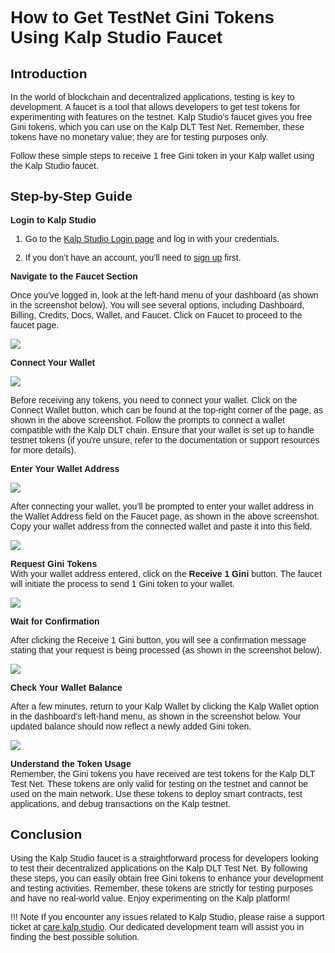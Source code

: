 <style> body {  font-family: "Source Sans 3", sans-serif!important; }</style>
<link href="https://fonts.googleapis.com/css2?family=Source+Sans+3:ital,wght@0,200..900;1,200..900&display=swap" rel="stylesheet">    <link rel="stylesheet" href="https://fonts.googleapis.com/icon?family=Material+Icons">

# How to Get TestNet Gini Tokens Using Kalp Studio Faucet

## **Introduction**

In the world of blockchain and decentralized applications, testing is key to development. A faucet is a tool that allows developers to get test tokens for experimenting with features on the testnet. Kalp Studio’s faucet gives you free Gini tokens, which you can use on the Kalp DLT Test Net. Remember, these tokens have no monetary value; they are for testing purposes only.

Follow these simple steps to receive 1 free Gini token in your Kalp wallet using the Kalp Studio faucet.

## **Step-by-Step Guide**

**Login to Kalp Studio**  
1. Go to the [Kalp Studio Login page](https://accounts.kalp.studio/login?redirect_url=https://console.kalp.studio) and log in with your credentials.

2. If you don’t have an account, you’ll need to [sign up](https://accounts.kalp.studio/sign-up) first.
    
**Navigate to the Faucet Section**

Once you’ve logged in, look at the left-hand menu of your dashboard (as shown in the screenshot below). You will see several options, including Dashboard, Billing, Credits, Docs, Wallet, and Faucet. Click on Faucet to proceed to the faucet page.

![](https://docs-images-kalp-studio.s3.ap-south-1.amazonaws.com/Audit/Faucet/f1.jpg)
    
**Connect Your Wallet**

![](https://docs-images-kalp-studio.s3.ap-south-1.amazonaws.com/Screenshot+aud+2/faucetconnectwallet.png)

Before receiving any tokens, you need to connect your wallet. Click on the Connect Wallet button, which can be found at the top-right corner of the page, as shown in the above screenshot. Follow the prompts to connect a wallet compatible with the Kalp DLT chain. Ensure that your wallet is set up to handle testnet tokens (if you're unsure, refer to the documentation or support resources for more details).
    
**Enter Your Wallet Address**

![](https://docs-images-kalp-studio.s3.ap-south-1.amazonaws.com/Audit/Faucet/f2.jpg)

After connecting your wallet, you’ll be prompted to enter your wallet address in the Wallet Address field on the Faucet page, as shown in the above screenshot. Copy your wallet address from the connected wallet and paste it into this field.

![](https://docs-images-kalp-studio.s3.ap-south-1.amazonaws.com/Audit/Faucet/f4.jpg)
    
**Request Gini Tokens**  
    With your wallet address entered, click on the **Receive 1 Gini** button. The faucet will initiate the process to send 1 Gini token to your wallet.

![](https://docs-images-kalp-studio.s3.ap-south-1.amazonaws.com/Audit/Faucet/f3.jpg)
    
**Wait for Confirmation**

After clicking the Receive 1 Gini button, you will see a confirmation message stating that your request is being processed (as shown in the screenshot below). 

![](https://docs-images-kalp-studio.s3.ap-south-1.amazonaws.com/Audit/Faucet/f5.jpg)

**Check Your Wallet Balance**
    
After a few minutes, return to your Kalp Wallet by clicking the Kalp Wallet option in the dashboard’s left-hand menu, as shown in the screenshot below. Your updated balance should now reflect a newly added Gini token.

![](https://docs-images-kalp-studio.s3.ap-south-1.amazonaws.com/Screenshot+aud+2/faucetmob.png)


 **Understand the Token Usage**  
    Remember, the Gini tokens you have received are test tokens for the Kalp DLT Test Net. These tokens are only valid for testing on the testnet and cannot be used on the main network. Use these tokens to deploy smart contracts, test applications, and debug transactions on the Kalp testnet.
    

## **Conclusion**

Using the Kalp Studio faucet is a straightforward process for developers looking to test their decentralized applications on the Kalp DLT Test Net. By following these steps, you can easily obtain free Gini tokens to enhance your development and testing activities. Remember, these tokens are strictly for testing purposes and have no real-world value. Enjoy experimenting on the Kalp platform!

!!! Note
    If you encounter any issues related to Kalp Studio, please raise a support ticket at [care.kalp.studio](mailto:care.kalp.studio). Our dedicated development team will assist you in finding the best possible solution.